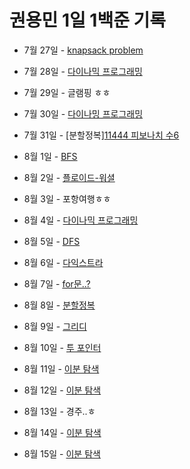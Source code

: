 # 권용민 1일 1백준 기록

-   7월 27일 - [knapsack problem](./0727/)
-   7월 28일 - [다이나믹 프로그래밍](./0728/)
-   7월 29일 - 글램핑 ㅎㅎ
-   7월 30일 - [다이나밍 프로그래밍](./0730/)
-   7월 31일 - [분할정복][11444 피보나치 수6](./0731/)<br>

-   8월 1일 - [BFS](./0801/)
-   8월 2일 - [플로이드-워셜](./0802/)
-   8월 3일 - 포항여행ㅎㅎ
-   8월 4일 - [다이나믹 프로그래밍](./0804/)
-   8월 5일 - [DFS](./0805/)
-   8월 6일 - [다익스트라](./0806/)
-   8월 7일 - [for문..?](./0807/)
-   8월 8일 - [분할정복](./0808/)
-   8월 9일 - [그리디](./0809/)
-   8월 10일 - [투 포인터](./0810/)
-   8월 11일 - [이분 탐색](./0811/)
-   8월 12일 - [이분 탐색](./0812/)
-   8월 13일 - 경주..ㅎ
-   8월 14일 - [이분 탐색](./0814/)
-   8월 15일 - [이분 탐색](./0815/)
